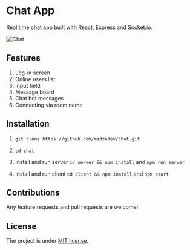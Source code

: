 # Chat App

Real time chat app built with React, Express and Socket.io.

![Chat](https://i.imgur.com/BxI8MOz.png)

## Features

1. Log-in screen
2. Online users list
3. Input field
4. Message board
5. Chat bot messages
6. Connecting via room name

## Installation

1. `git clone https://github.com/madzadev/chat.git`

2. `cd chat`

3. Install and run server `cd server && npm install` and `npm run server`

4. Install and run client `cd client && npm install` and `npm start`

## Contributions

Any feature requests and pull requests are welcome!

## License

The project is under [MIT license](https://choosealicense.com/licenses/mit/).
